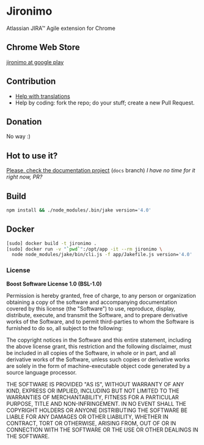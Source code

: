 Jironimo
===============
Atlassian JIRA&trade; Agile extension for Chrome

## Chrome Web Store
[jironimo at google play](https://chrome.google.com/webstore/detail/jironimo/bplmocfiilcboedgegkcndbngiicdihl)

## Contribution
* [Help with translations](https://www.transifex.com/projects/p/chrome-jironimo/)
* Help by coding: fork the repo; do your stuff; create a new Pull Request.

## Donation
No way :)

## Hot to use it?
[Please, check the documentation project](http://chrome-jironimo.readthedocs.org/) (`docs` branch)
*I have no time for it right now, PR?*

## Build
```bash
npm install && ./node_modules/.bin/jake version='4.0'
```

## Docker
```bash
[sudo] docker build -t jironimo .
[sudo] docker run -v "`pwd`":/opt/app -it --rm jironimo \
  node node_modules/jake/bin/cli.js -f app/Jakefile.js version='4.0'
```

### License
**Boost Software License 1.0 (BSL-1.0)**

Permission is hereby granted, free of charge, to any person or organization obtaining a copy of the software and accompanying documentation covered by this license (the "Software") to use, reproduce, display, distribute, execute, and transmit the Software, and to prepare derivative works of the Software, and to permit third-parties to whom the Software is furnished to do so, all subject to the following:

The copyright notices in the Software and this entire statement, including the above license grant, this restriction and the following disclaimer, must be included in all copies of the Software, in whole or in part, and all derivative works of the Software, unless such copies or derivative works are solely in the form of machine-executable object code generated by a source language processor.

THE SOFTWARE IS PROVIDED "AS IS", WITHOUT WARRANTY OF ANY KIND, EXPRESS OR IMPLIED, INCLUDING BUT NOT LIMITED TO THE WARRANTIES OF MERCHANTABILITY, FITNESS FOR A PARTICULAR PURPOSE, TITLE AND NON-INFRINGEMENT. IN NO EVENT SHALL THE COPYRIGHT HOLDERS OR ANYONE DISTRIBUTING THE SOFTWARE BE LIABLE FOR ANY DAMAGES OR OTHER LIABILITY, WHETHER IN CONTRACT, TORT OR OTHERWISE, ARISING FROM, OUT OF OR IN CONNECTION WITH THE SOFTWARE OR THE USE OR OTHER DEALINGS IN THE SOFTWARE.
